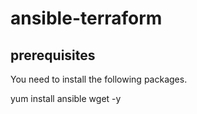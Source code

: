 # ansible-terraform

## prerequisites

You need to install the following packages.

yum install ansible wget -y

